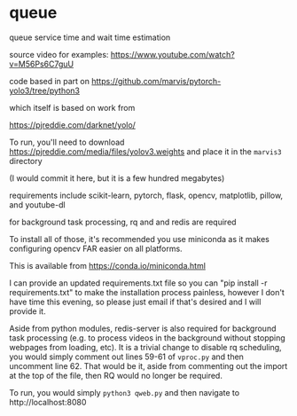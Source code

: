 # queue
queue service time and wait time estimation

source video for examples: https://www.youtube.com/watch?v=M56Ps6C7guU

code based in part on 
https://github.com/marvis/pytorch-yolo3/tree/python3

which itself is based on work from

https://pjreddie.com/darknet/yolo/

To run, you'll need to download https://pjreddie.com/media/files/yolov3.weights and place it in the `marvis3` directory

(I would commit it here, but it is a few hundred megabytes)

requirements include scikit-learn, pytorch, flask, opencv, matplotlib, pillow, and youtube-dl

for background task processing, rq and and redis are required

To install all of those, it's recommended you use miniconda as it makes configuring opencv FAR easier on all platforms.

This is available from https://conda.io/miniconda.html

I can provide an updated requirements.txt file so you can "pip install -r requirements.txt" to make the installation process painless,
however I don't have time this evening, so please just email if that's desired and I will provide it.

Aside from python modules, redis-server is also required for background task processing (e.g. to process videos in the background without
stopping webpages from loading, etc). It is a trivial change to disable rq scheduling, you would simply comment out lines 59-61 of `vproc.py`
and then uncomment line 62. That would be it, aside from commenting out the import at the top of the file, then RQ would no longer be required.

To run, you would simply `python3 qweb.py` and then navigate to http://localhost:8080